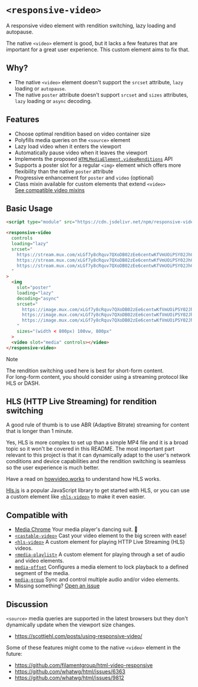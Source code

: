 # `<responsive-video>`

A responsive video element with rendition switching, lazy loading and autopause.

The native `<video>` element is good, but it lacks a few features that are 
important for a great user experience. This custom element aims to fix that.

## Why?

- The native `<video>` element doesn't support the `srcset` attribute, `lazy` loading or `autopause`.
- The native `poster` attribute doesn't support `srcset` and `sizes` attributes, `lazy` loading or `async` decoding.

## Features

- Choose optimal rendition based on video container size
- Polyfills media queries on the `<source>` element
- Lazy load video when it enters the viewport
- Automatically pause video when it leaves the viewport
- Implements the proposed [`HTMLMediaElement.videoRenditions`](https://github.com/muxinc/media-tracks) API
- Supports a poster slot for a regular `<img>` element which offers more 
  flexibility than the native `poster` attribute
- Progressive enhancement for `poster` and `video` (optional)
- Class mixin available for custom elements that extend `<video>`  
  [See compatible video mixins](#compatible-with)


## Basic Usage

```html
<script type="module" src="https://cdn.jsdelivr.net/npm/responsive-video-element@0/+esm"></script>
```

```html
<responsive-video
  controls
  loading="lazy"
  srcset="
    https://stream.mux.com/xLGf7y8cRquv7QXoDB02zEe6centwKfVmUOiPSY02JhCE/high.mp4 1920w,
    https://stream.mux.com/xLGf7y8cRquv7QXoDB02zEe6centwKfVmUOiPSY02JhCE/medium.mp4 960w,
    https://stream.mux.com/xLGf7y8cRquv7QXoDB02zEe6centwKfVmUOiPSY02JhCE/low.mp4 640w
  "
>
  <img
    slot="poster"
    loading="lazy"
    decoding="async"
    srcset="
      https://image.mux.com/xLGf7y8cRquv7QXoDB02zEe6centwKfVmUOiPSY02JhCE/thumbnail.webp?time=0&width=1600 1600w,
      https://image.mux.com/xLGf7y8cRquv7QXoDB02zEe6centwKfVmUOiPSY02JhCE/thumbnail.webp?time=0&width=960 960w,
      https://image.mux.com/xLGf7y8cRquv7QXoDB02zEe6centwKfVmUOiPSY02JhCE/thumbnail.webp?time=0&width=640 640w
    "
    sizes="(width < 800px) 100vw, 800px"
  >
  <video slot="media" controls></video>
</responsive-video>
```

> [!NOTE]
> The rendition switching used here is best for short-form content.  
> For long-form content, you should consider using a streaming protocol like HLS or DASH.


## HLS (HTTP Live Streaming) for rendition switching

A good rule of thumb is to use ABR (Adaptive Bitrate) streaming for content that is longer than 1 minute.

Yes, HLS is more complex to set up than a simple MP4 file and it is a broad topic so it won't be
covered in this README. The most important part relevant to this project is that it can
dynamically adapt to the user's network conditions and device capabilities and the rendition
switching is seamless so the user experience is much better.

Have a read on [howvideo.works](https://howvideo.works/#hls) to understand how HLS works.

[Hls.js](https://github.com/video-dev/hls.js) is a popular JavaScript library to get started with HLS,
or you can use a custom element like [`<hls-video>`](https://github.com/muxinc/hls-video-element) to make it even easier.

## Compatible with

- [Media Chrome](https://github.com/muxinc/media-chrome) Your media player's dancing suit. 🕺
- [`<castable-video>`](https://github.com/muxinc/castable-video) Cast your video element to the big screen with ease!
- [`<hls-video>`](https://github.com/muxinc/hls-video-element) A custom element for playing HTTP Live Streaming (HLS) videos.
- [`<media-playlist>`](https://github.com/muxinc/media-playlist) A custom element for playing through a set of audio and video elements.
- [`media-offset`](https://github.com/muxinc/media-offset) Configures a media element to lock playback to a defined segment of the media.
- [`media-group`](https://github.com/muxinc/media-group) Sync and control multiple audio and/or video elements.
- Missing something? [Open an issue](/issues/new)


## Discussion

`<source>` media queries are supported in the latest browsers but they don't 
dynamically update when the viewport size changes.

- https://scottjehl.com/posts/using-responsive-video/

Some of these features might come to the native `<video>` element in the future:

- https://github.com/filamentgroup/html-video-responsive
- https://github.com/whatwg/html/issues/6363
- https://github.com/whatwg/html/issues/9812
